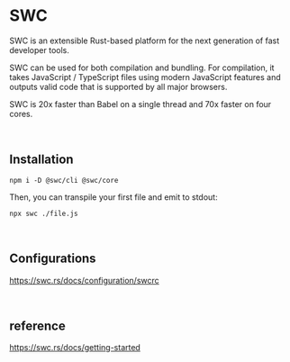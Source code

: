 # SWC
SWC is an extensible Rust-based platform for the next generation of fast developer tools. 

SWC can be used for both compilation and bundling. 
For compilation, it takes JavaScript / TypeScript files using modern JavaScript features and outputs valid code that is supported by all major browsers.

SWC is 20x faster than Babel on a single thread and 70x faster on four cores.

<br>

## Installation
```
npm i -D @swc/cli @swc/core
```
Then, you can transpile your first file and emit to stdout:
```
npx swc ./file.js
```

<br>

## Configurations
https://swc.rs/docs/configuration/swcrc

<br>

## reference
https://swc.rs/docs/getting-started